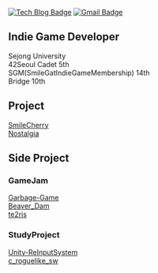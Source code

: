 [![Tech Blog Badge](http://img.shields.io/badge/-Tech%20blog-black?style=flat-square&logo=github&link=https://fkdl0048.github.io/)](https://fkdl0048.github.io/)
[![Gmail Badge](https://img.shields.io/badge/Gmail-d14836?style=flat-square&logo=Gmail&logoColor=white&link=mailto:fkdl000048@gmail.com)](mailto:fkdl000048@gmail.com)  

## **Indie Game Developer**

Sejong University  
42Seoul Cadet 5th  
SGM(SmileGatIndieGameMembership) 14th  
Bridge 10th 

## Project  

[SmileCherry](https://github.com/fkdl0048/Project-SmileCherry)  
[Nostalgia](https://github.com/fkdl0048/Project-Nostalgia)  

## Side Project

### GameJam  

[Garbage-Game](https://github.com/fkdl0048/Garbage_Game)  
[Beaver_Dam](https://github.com/fkdl0048/Beaver_Dam)  
[te2ris](https://github.com/ray1203/te2ris)  

### StudyProject  

[Unity-ReInputSystem](https://github.com/BRIDGE-DEV/Unity_Custom_Editor_Study)   
[c_roguelike_sw](https://github.com/fkdl0048/c_roguelike_sw)    
